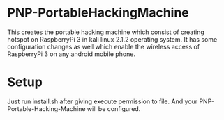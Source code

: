 # PNP-PortableHackingMachine
This creates the portable hacking machine which consist of creating hotspot on RaspberryPi 3 in kali linux 2.1.2 operating system. It has some configuration changes as well which enable the wireless access of RaspberryPi 3 on any android mobile phone. 

# Setup
Just run install.sh after giving execute permission to file. And your PNP-Portable-Hacking-Machine will be configured.
